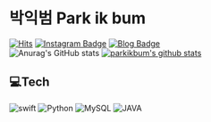 # 박익범 Park ik bum
[![Hits](https://hits.seeyoufarm.com/api/count/incr/badge.svg?url=https%3A%2F%2Fgithub.com%2Fparkikbum&count_bg=%2379C83D&title_bg=%23000000&icon=&icon_color=%23E7E7E7&title=hits&edge_flat=false)](https://hits.seeyoufarm.com)
[![Instagram Badge](https://img.shields.io/badge/-Instagram-dd2a7b?style=flat-square&logo=instagram&logoColor=white&link=https://www.instagram.com/ikk.swift/)](https://www.instagram.com/ikk.swift) 
[![Blog Badge](http://img.shields.io/badge/-Blog-brightgreen?style=flat-square&logo=FF5722&link=https://ikkk.tistory.com/)](https://ikkk.tistory.com/)<br>
![Anurag's GitHub stats](https://github-readme-stats.vercel.app/api?username=parkikbum&show_icons=true&theme=radical)
[![parkikbum's github stats](https://github-readme-stats.vercel.app/api/top-langs/?username=parkikbum&show_icons=true&hide_border=true&title_color=004386&icon_color=004386&layout=compact)](https://github.com/parkikbum)

## 💻Tech
![swift](https://img.shields.io/badge/Swift-F05138?style=for-the-badge&logo=Swift&logoColor=white)
![Python](https://img.shields.io/badge/python-3670A0?style=for-the-badge&logo=python&logoColor=ffdd54)
![MySQL](https://img.shields.io/badge/mysql-%2300f.svg?style=for-the-badge&logo=mysql&logoColor=white)
![JAVA](https://img.shields.io/badge/JAVA-007396?style=for-the-badge&logo=java&logoColor=white)
<br>





